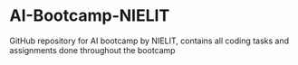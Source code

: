 # AI-Bootcamp-NIELIT
GitHub repository for AI bootcamp by NIELIT, contains all coding tasks and assignments done throughout the bootcamp

